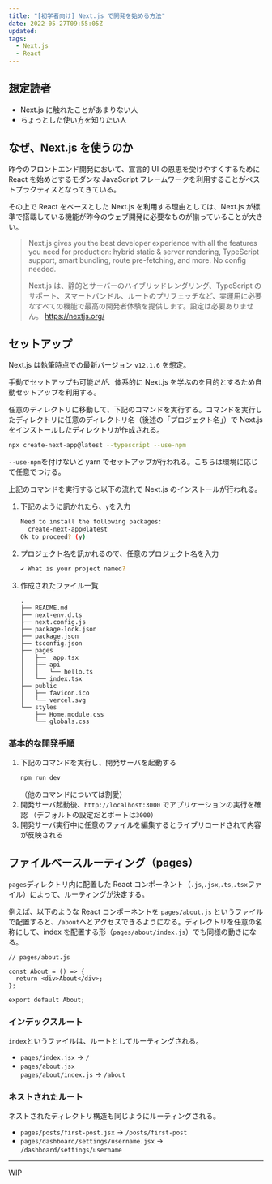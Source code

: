 ```yaml
---
title: "[初学者向け] Next.js で開発を始める方法"
date: 2022-05-27T09:55:05Z
updated:
tags:
  - Next.js
  - React
---
```


## 想定読者

- Next.js に触れたことがあまりない人
- ちょっとした使い方を知りたい人

## なぜ、Next.js を使うのか

昨今のフロントエンド開発において、宣言的 UI の恩恵を受けやすくするために React を始めとするモダンな JavaScript フレームワークを利用することがベストプラクティスとなってきている。

その上で React をベースとした Next.js を利用する理由としては、Next.js が標準で搭載している機能が昨今のウェブ開発に必要なものが揃っていることが大きい。

> Next.js gives you the best developer experience with all the features you need for production: hybrid static & server rendering, TypeScript support, smart bundling, route pre-fetching, and more. No config needed.
>
> Next.js は、静的とサーバーのハイブリッドレンダリング、TypeScript のサポート、スマートバンドル、ルートのプリフェッチなど、実運用に必要なすべての機能で最高の開発者体験を提供します。設定は必要ありません。
> https://nextjs.org/

<!--
ビルドツールだけではなく、ルーティングからパフォーマンス
できる機能が提供されている。
-->

## セットアップ

Next.js は執筆時点での最新バージョン `v12.1.6` を想定。

手動でセットアップも可能だが、体系的に Next.js を学ぶのを目的とするため自動セットアップを利用する。

任意のディレクトリに移動して、下記のコマンドを実行する。コマンドを実行したディレクトリに任意のディレクトリ名（後述の「プロジェクト名」）で Next.js をインストールしたディレクトリが作成される。

```bash
npx create-next-app@latest --typescript --use-npm
```

`--use-npm`を付けないと yarn でセットアップが行われる。こちらは環境に応じて任意でつける。

上記のコマンドを実行すると以下の流れで Next.js のインストールが行われる。

1. 下記のように訊かれたら、`y`を入力
   ```bash
   Need to install the following packages:
     create-next-app@latest
   Ok to proceed? (y)
   ```
2. プロジェクト名を訊かれるので、任意のプロジェクト名を入力
   ```bash
   ✔ What is your project named?
   ```
3. 作成されたファイル一覧
   ```
   .
   ├── README.md
   ├── next-env.d.ts
   ├── next.config.js
   ├── package-lock.json
   ├── package.json
   ├── tsconfig.json
   ├── pages
   │   ├── _app.tsx
   │   ├── api
   │   │   └── hello.ts
   │   └── index.tsx
   ├── public
   │   ├── favicon.ico
   │   └── vercel.svg
   └── styles
       ├── Home.module.css
       └── globals.css
   ```

<!--
### ファイル構成

- `pages`
  ルーティング
- `public`
  静的ファイルの配信に利用する
- `next.config.js`
  Next.js の設定ファイル
-->

### 基本的な開発手順

1. 下記のコマンドを実行し、開発サーバを起動する
   ```bash
   npm run dev
   ```
   （他のコマンドについては割愛）
2. 開発サーバ起動後、`http://localhost:3000` でアプリケーションの実行を確認
   （デフォルトの設定だとポートは`3000`）
3. 開発サーバ実行中に任意のファイルを編集するとライブリロードされて内容が反映される

## ファイルベースルーティング（pages）

`pages`ディレクトリ内に配置した React コンポーネント（`.js`,`.jsx`,`.ts`,`.tsx`ファイル）によって、ルーティングが決定する。

例えば、以下のような React コンポーネントを `pages/about.js` というファイルで配置すると、`/about`へとアクセスできるようになる。ディレクトリを任意の名称にして、index を配置する形（`pages/about/index.js`）でも同様の動きになる。

```tsx
// pages/about.js

const About = () => {
  return <div>About</div>;
};

export default About;
```

### インデックスルート

`index`というファイルは、ルートとしてルーティングされる。

- `pages/index.jsx` → `/`
- `pages/about.jsx`<br>`pages/about/index.js` → `/about`

### ネストされたルート

ネストされたディレクトリ構造も同じようにルーティングされる。

- `pages/posts/first-post.jsx` → `/posts/first-post`
- `pages/dashboard/settings/username.jsx` → `/dashboard/settings/username`

---

WIP
